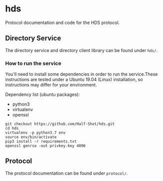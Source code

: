 # hds
Protocol documentation and code for the HDS protocol.

## Directory Service

The directory service and directory client library can be found under `hds/`.

### How to run the service

You'll need to install some dependencies in order to run the service.These instructions are tested under a Ubuntu 19.04 (Linux) installation, so instructions may differ for your environment.

Dependency list (ubuntu packages):
- python3
- virtualenv
- openssl


```
git checkout https://github.com/Half-Shot/hds.git
cd hds
virtualenv -p python3.7 env
source env/bin/activate
pip3 install -r requirements.txt
openssl genrsa -out privkey.key 4096
```

## Protocol

The protocol documentation can be found under `protocol/`.
